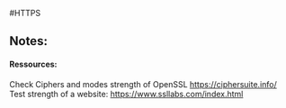#HTTPS

## Notes: 


#### Ressources:
Check Ciphers and modes strength of OpenSSL
https://ciphersuite.info/
Test strength of a website:
https://www.ssllabs.com/index.html


## 